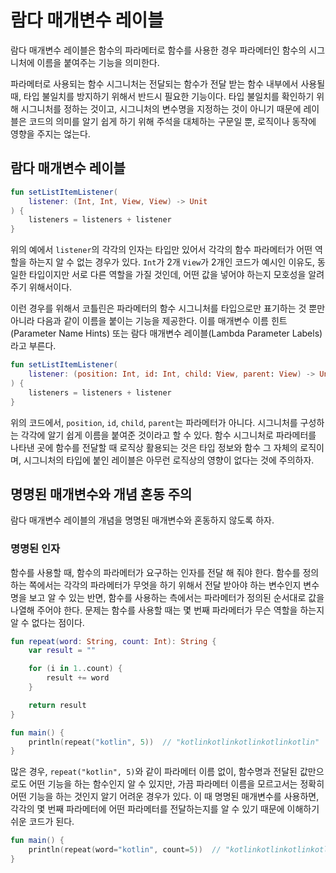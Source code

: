 # 람다 매개변수 레이블

람다 매개변수 레이블은 함수의 파라메터로 함수를 사용한 경우 파라메터인 함수의 시그니처에 이름을 붙여주는 기능을 의미한다.

파라메터로 사용되는 함수 시그니처는 전달되는 함수가 전달 받는 함수 내부에서 사용될 때, 타입 불일치를 방지하기 위해서 반드시 필요한 기능이다. 타입 불일치를 확인하기 위해 시그니처를 정하는 것이고, 시그니처의 변수명을 지정하는 것이 아니기 때문에 레이블은 코드의 의미를 알기 쉽게 하기 위해 주석을 대체하는 구문일 뿐, 로직이나 동작에 영향을 주지는 얺는다.

## 람다 매개변수 레이블

```kotlin
fun setListItemListener(
    listener: (Int, Int, View, View) -> Unit
) {
    listeners = listeners + listener
}
```

위의 예에서 `listener`의 각각의 인자는 타입만 있어서 각각의 함수 파라메터가 어떤 역할을 하는지 알 수 없는 경우가 있다. `Int`가 2개 `View`가 2개인 코드가 예시인 이유도, 동일한 타입이지만 서로 다른 역할을 가질 것인데, 어떤 값을 넣어야 하는지 모호성을 알려주기 위해서이다.

이런 경우를 위해서 코틀린은 파라메터의 함수 시그니처를 타입으로만 표기하는 것 뿐만 아니라 다음과 같이 이름을 붙이는 기능을 제공한다. 이를 매개변수 이름 힌트(Parameter Name Hints) 또는 람다 매개변수 레이블(Lambda Parameter Labels)라고 부른다.

```kotlin
fun setListItemListener(
    listener: (position: Int, id: Int, child: View, parent: View) -> Unit
) {
    listeners = listeners + listener
}
```

위의 코드에서, `position`, `id`, `child`, `parent`는 파라메터가 아니다. 시그니처를 구성하는 각각에 알기 쉽게 이름을 붙여준 것이라고 할 수 있다. 함수 시그니처로 파라메터를 나타낸 곳에 함수를 전달할 때 로직상 활용되는 것은 타입 정보와 함수 그 자체의 로직이며, 시그니처의 타입에 붙인 레이블은 아무런 로직상의 영향이 없다는 것에 주의하자.

## 명명된 매개변수와 개념 혼동 주의

람다 매개변수 레이블의 개념을 명명된 매개변수와 혼동하지 않도록 하자.

### 명명된 인자

함수를 사용할 때, 함수의 파라메터가 요구하는 인자를 전달 해 줘야 한다. 함수를 정의하는 쪽에서는 각각의 파라메터가 무엇을 하기 위해서 전달 받아야 하는 변수인지 변수명을 보고 알 수 있는 반면, 함수를 사용하는 측에서는 파라메터가 정의된 순서대로 값을 나열해 주어야 한다. 문제는 함수를 사용할 때는 몇 번째 파라메터가 무슨 역할을 하는지 알 수 없다는 점이다.

```kotlin
fun repeat(word: String, count: Int): String {
    var result = ""

    for (i in 1..count) {
        result += word
    }

    return result
}

fun main() {
    println(repeat("kotlin", 5))  // "kotlinkotlinkotlinkotlinkotlin"
}
```

많은 경우, `repeat("kotlin", 5)`와 같이 파라메터 이름 없이, 함수명과 전달된 값만으로도 어떤 기능을 하는 함수인지 알 수 있지만, 가끔 파라메터 이름을 모르고서는 정확히 어떤 기능을 하는 것인지 알기 어려운 경우가 있다. 이 때 명명된 매개변수를 사용하면, 각각의 몇 번째 파라메터에 어떤 파라메터를 전달하는지를 알 수 있기 때문에 이해하기 쉬운 코드가 된다.

```kotlin
fun main() {
    println(repeat(word="kotlin", count=5))  // "kotlinkotlinkotlinkotlinkotlin"
}
```



